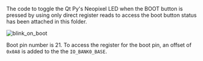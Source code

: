 The code to toggle the Qt Py's Neopixel LED when the BOOT button is pressed by using only direct register reads to access the boot button status has been attached in this folder.

![blink_on_boot](https://user-images.githubusercontent.com/114099174/200090063-4bb468eb-cbae-46fa-bdc5-82a3193f4ce8.gif)

Boot pin number is 21. To access the register for the boot pin, an offset of `0x0A8` is added to the the `IO_BANK0_BASE`. 
